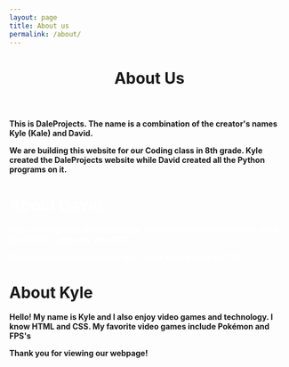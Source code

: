 ```yaml
---
layout: page
title: About us
permalink: /about/
---
```

<style>
h1.david {
color: #ffffff;
}
p.david {
color: #ffffff;
}
</style>
  <header class="post-header">
  <h1 class="post-title"><b>About Us</b></h1>
  </header>
<p><b>This is DaleProjects. The name is a combination of the creator's names Kyle (Kale) and David.</p>
<p><b>We are building this website for our Coding class in 8th grade. Kyle created the DaleProjects website while David created all the Python programs on it.</b></p>
<h1 class="david"><b>About David</b></h1>
<p class="david"><b>I love video games and technology. I know how to code in Python, a little bit of HTML, and very little CSS.</b></p>
<p class="david"><b>I have built my own computer and I like a lot of games like TF2.</b></p>
<h1><b>About Kyle</b></h1>
<p><b>Hello! My name is Kyle and I also enjoy video games and technology. I know HTML and CSS. My favorite video games include Pokémon and FPS's</b></p>
<p><b>Thank you for viewing our webpage!</b></p>
